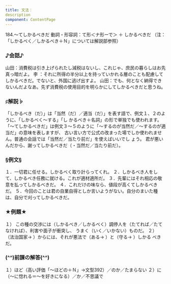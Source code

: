 ```yaml
---
title: 文法：
description
component: ContentPage
---
```



184.～てしかるべきだ
動詞・形容詞：て形＜ナ形ーで＞ ＋ しかるべきだ
（注：「しかるべく／しかるべき＋Ｎ」については解説部参照）
### ♪会話♪
山田：消費税は引き上げられたし減税はないし、これじゃ、庶民の暮らしはお先真っ暗だよ。
李 ：それに所得の半分以上を持っていかれる層のことも配慮してしかるべきだ。でないと、外国に逃げ出すよ。 山田：でも、何となく納得できないんだよなあ。先ず消費税の使用目的を明らかにしてしかるべきだと思うね。
### ♯解説♭
「しかるべき（だ）」は「当然（だ）／適当（だ）」を表す語で、例文１、２のように、「しかるべく～する」「し かるべき＋名詞」の形で単独でも使われます。
「～てしかるべきだ」は例文３～５のように「～するのが当然だ／～するのが適当だ」の意味を表しますが、 古い言い方で公式の改まった場でしか使われません。普通の会話では「当然だ／当たり前だ」を使えばいいでし ょう。
君が悪いんだから、謝ってしかるべきだ（・当然だ／当たり前だ）。
### §例文§
１．一切君に任せる。しかるべく取り計らってくれ。
２．しかるべき人をして、しかるべき任務に就ける。これが適材適所だ。
３．先輩にはそれ相応の敬意を払ってしかるべきだ。
４．これだけの味なら、値段が高くてしかるべきだ。
５．今回のことは君の自業自得としか言いようがない。自分のまいた種は、自分で刈ってしかるべきだ。
### ★例題★
１） この種の交渉には（しかるべき／しかるべく）調停人を（たてれば／たてなければ）、利害や面子が衝突し、 うまく（いく／いかない）ものだ。
２） （法治国家→ ）からには、それが悪法で（ある→ ）と（守る→ ）しかる べきだ。
### (^^)前課の解答(^^)
１）ほど（高い評価「～ほどの＋Ｎ」→文型392）／のか／たまらない
２）に（～に惚れる＝～を好きになる）／か／不思議で
